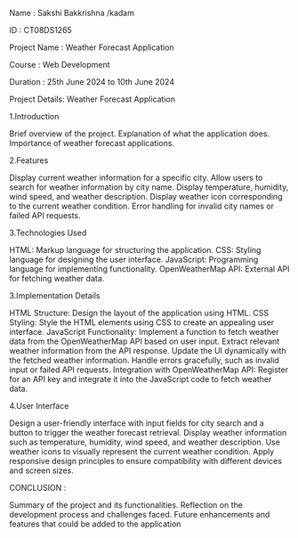 Name : Sakshi Bakkrishna /kadam

ID : CT08DS1265

Project Name : Weather Forecast Application

Course : Web Development

Duration : 25th June 2024 to 10th June 2024

Project Details: Weather Forecast Application

1.Introduction

Brief overview of the project. 
Explanation of what the application does. 
Importance of weather forecast applications.

2.Features

Display current weather information for a specific city. 
Allow users to search for weather information by city name. 
Display temperature, humidity, wind speed, and weather description. 
Display weather icon corresponding to the current weather condition. 
Error handling for invalid city names or failed API requests.

3.Technologies Used

HTML: Markup language for structuring the application. 
CSS: Styling language for designing the user interface. 
JavaScript: Programming language for implementing functionality. OpenWeatherMap API: External API for fetching weather data.

3.Implementation Details

HTML Structure: Design the layout of the application using HTML. 
CSS Styling: Style the HTML elements using CSS to create an appealing user interface. 
JavaScript Functionality: Implement a function to fetch weather data from the OpenWeatherMap API based on user input. 
Extract relevant weather information from the API response. Update the UI dynamically with the fetched weather information. 
Handle errors gracefully, such as invalid input or failed API requests. 
Integration with OpenWeatherMap API: Register for an API key and integrate it into the JavaScript code to fetch weather data.

4.User Interface

Design a user-friendly interface with input fields for city search and a button to trigger the weather forecast retrieval. 
Display weather information such as temperature, humidity, wind speed, and weather description. 
Use weather icons to visually represent the current weather condition. 
Apply responsive design principles to ensure compatibility with different devices and screen sizes.

CONCLUSION :

Summary of the project and its functionalities. 
Reflection on the development process and challenges faced. 
Future enhancements and features that could be added to the application
